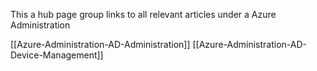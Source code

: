 
This a hub page group links to all relevant articles under a Azure Administration  

[[Azure-Administration-AD-Administration]]
[[Azure-Administration-AD-Device-Management]]

